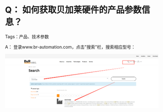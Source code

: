 # Q： 如何获取贝加莱硬件的产品参数信息？
Tags：产品、技术参数

A：
	登录www.br-automation.com，点击"搜索"栏，搜索相应型号：

![输入图片说明](../image.png)